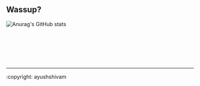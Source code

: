 ## Wassup?
<!-- ![Anurag's GitHub stats](https://github-readme-stats.vercel.app/api?username=imayushshivam&show_icons=true&theme=radical) -->
<!-- ![Anurag's GitHub stats](https://github-readme-stats.vercel.app/api?username=imayushshivam&hide=contribs,prs) -->
<!-- ![Anurag's GitHub stats](https://github-readme-stats.vercel.app/api?username=imayushshivam&theme=great-gatsby&show_icons=true&hide=prs) -->
<!-- ![Anurag's GitHub stats](https://github-readme-stats.vercel.app/api?username=imayushshivam&theme=Gradient&show_icons=true&hide=prs) -->
![Anurag's GitHub stats](https://github-readme-stats.vercel.app/api?username=imayushshivam&theme=midnight-purple&show_icons=true&hide=prs)


<br></br>
<!-- Visitor Count : ![Visitor Count](https://profile-counter.glitch.me/{imayushshivam}/count.svg) -->
  
<br></br>
<hr>
:copyright: ayushshivam
